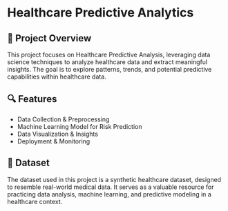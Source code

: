 # Healthcare Predictive Analytics

## 📌 Project Overview
This project focuses on Healthcare Predictive Analysis, leveraging data science techniques to analyze healthcare data and extract meaningful insights.
The goal is to explore patterns, trends, and potential predictive capabilities within healthcare data.

## 🔍 Features
- Data Collection & Preprocessing  
- Machine Learning Model for Risk Prediction  
- Data Visualization & Insights  
- Deployment & Monitoring  

## 📂 Dataset
The dataset used in this project is a synthetic healthcare dataset, designed to resemble real-world medical data.
It serves as a valuable resource for practicing data analysis, machine learning, and predictive modeling in a healthcare context.

